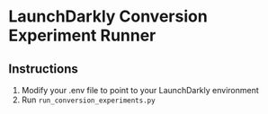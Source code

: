 # LaunchDarkly Conversion Experiment Runner

## Instructions
1. Modify your .env file to point to your LaunchDarkly environment
2. Run `run_conversion_experiments.py`
